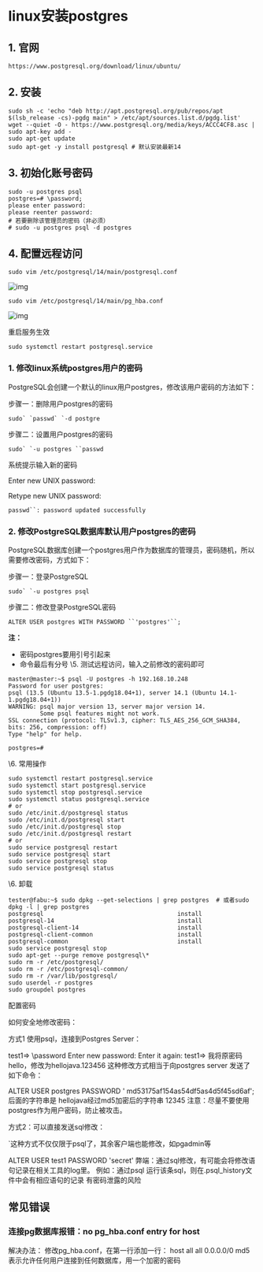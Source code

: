 # linux安装postgres

## 1. 官网

```shell
https://www.postgresql.org/download/linux/ubuntu/
```

## 2. 安装

```shell
sudo sh -c 'echo "deb http://apt.postgresql.org/pub/repos/apt $(lsb_release -cs)-pgdg main" > /etc/apt/sources.list.d/pgdg.list'
wget --quiet -O - https://www.postgresql.org/media/keys/ACCC4CF8.asc | sudo apt-key add -
sudo apt-get update
sudo apt-get -y install postgresql # 默认安装最新14
```

## 3. 初始化账号密码

```shell
sudo -u postgres psql
postgres=# \password;
please enter password:
please reenter password:
# 若要删除该管理员的密码（非必须）
# sudo -u postgres psql -d postgres
```

## 4. 配置远程访问

```shell
sudo vim /etc/postgresql/14/main/postgresql.conf
```

![img](https://img2020.cnblogs.com/blog/1586673/202112/1586673-20211228142507326-2131564313.png)

```shell
sudo vim /etc/postgresql/14/main/pg_hba.conf
```

![img](https://img2020.cnblogs.com/blog/1586673/202112/1586673-20211228142622085-560736052.png)

 重启服务生效

```shell
sudo systemctl restart postgresql.service
```

### 1. 修改linux系统postgres用户的密码

PostgreSQL会创建一个默认的linux用户postgres，修改该用户密码的方法如下：

步骤一：删除用户postgres的密码

```shell
sudo` `passwd` `-d postgre
```

步骤二：设置用户postgres的密码

```shell
sudo` `-u postgres ``passwd
```

系统提示输入新的密码

Enter new UNIX password:

Retype new UNIX password:

```shell
passwd``: password updated successfully
```

### 2. 修改PostgreSQL数据库默认用户postgres的密码

PostgreSQL数据库创建一个postgres用户作为数据库的管理员，密码随机，所以需要修改密码，方式如下：

步骤一：登录PostgreSQL

```shell
sudo` `-u postgres psql
```

步骤二：修改登录PostgreSQL密码

```shell
ALTER USER postgres WITH PASSWORD ``'postgres'``;
```

**注：**

- 密码postgres要用引号引起来
- 命令最后有分号
\5. 测试远程访问，输入之前修改的密码即可

```shell
master@master:~$ psql -U postgres -h 192.168.10.248 
Password for user postgres: 
psql (13.5 (Ubuntu 13.5-1.pgdg18.04+1), server 14.1 (Ubuntu 14.1-1.pgdg18.04+1))
WARNING: psql major version 13, server major version 14.
         Some psql features might not work.
SSL connection (protocol: TLSv1.3, cipher: TLS_AES_256_GCM_SHA384, bits: 256, compression: off)
Type "help" for help.

postgres=# 
```

\6. 常用操作

```shell
sudo systemctl restart postgresql.service
sudo systemctl start postgresql.service
sudo systemctl stop postgresql.service
sudo systemctl status postgresql.service
# or
sudo /etc/init.d/postgresql status
sudo /etc/init.d/postgresql start
sudo /etc/init.d/postgresql stop
sudo /etc/init.d/postgresql restart
# or
sudo service postgresql restart
sudo service postgresql start
sudo service postgresql stop
sudo service postgresql status
```

\6. 卸载

```shell
tester@fabu:~$ sudo dpkg --get-selections | grep postgres  # 或者sudo dpkg -l | grep postgres
postgresql                                      install
postgresql-14                                   install
postgresql-client-14                            install
postgresql-client-common                        install
postgresql-common                               install
sudo service postgresql stop 
sudo apt-get --purge remove postgresql\*
sudo rm -r /etc/postgresql/
sudo rm -r /etc/postgresql-common/
sudo rm -r /var/lib/postgresql/
sudo userdel -r postgres
sudo groupdel postgres
```

配置密码

如何安全地修改密码：

方式1
使用psql，连接到Postgres Server：

test1=> \password
Enter new password:
Enter it again:
test1=>
我将原密码hello，修改为hellojava.123456
这种修改方式相当于向postgres server 发送了如下命令：

ALTER USER postgres PASSWORD ' md53175af154as54df5as4d5f45sd6af';
后面的字符串是  hellojava经过md5加密后的字符串
12345
注意：尽量不要使用postgres作为用户密码，防止被攻击。

方式2：可以直接发送sql修改：

`这种方式不仅仅限于psql了，其余客户端也能修改，如pgadmin等

ALTER USER test1 PASSWORD 'secret'
弊端：通过sql修改，有可能会将修改语句记录在相关工具的log里。
例如：通过psql 运行该条sql，则在.psql_history文件中会有相应语句的记录
      有密码泄露的风险

## 常见错误

### 连接pg数据库报错：no pg_hba.conf entry for host

解决办法：
修改pg_hba.conf，在第一行添加一行：
host all all 0.0.0.0/0 md5
表示允许任何用户连接到任何数据库，用一个加密的密码
